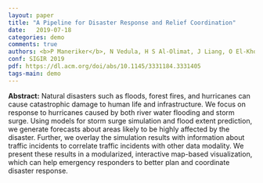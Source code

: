 ```yaml
---
layout: paper
title: "A Pipeline for Disaster Response and Relief Coordination"
date:   2019-07-18
categories: demo
comments: true
authors: <b>P Maneriker</b>, N Vedula, H S Al-Olimat, J Liang, O El-Khoury, E Kubatko, D Liu, K Thirunarayan, V Shalin, A Sheth, S Parthasarathy
conf: SIGIR 2019
pdf: https://dl.acm.org/doi/abs/10.1145/3331184.3331405
tags-main: demo
---
```


**Abstract:** Natural disasters such as floods, forest fires, and hurricanes can cause catastrophic damage to human life and infrastructure. We focus on response to hurricanes caused by both river water flooding and storm surge. Using models for storm surge simulation and flood extent prediction, we generate forecasts about areas likely to be highly affected by the disaster. Further, we overlay the simulation results with information about traffic incidents to correlate traffic incidents with other data modality. We present these results in a modularized, interactive map-based visualization, which can help emergency responders to better plan and coordinate disaster response.
